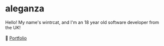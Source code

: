 # aleganza

Hello! My name's wintrcat, and I'm an 18 year old software developer from the UK!
<br><br>
📑 [Portfolio](https://wintrcat.uk/)
